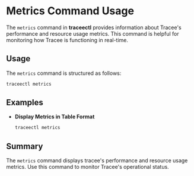 # Metrics Command Usage

The `metrics` command in **traceectl** provides information about Tracee's performance and resource usage metrics. This command is helpful for monitoring how Tracee is functioning in real-time.

## Usage

The `metrics` command is structured as follows:

```sh
traceectl metrics 
```

## Examples

- **Display Metrics in Table Format**
  
  ```sh
  traceectl metrics 
  ```

## Summary

The `metrics` command displays tracee's performance and resource usage metrics. Use this command to monitor Tracee's operational status.

